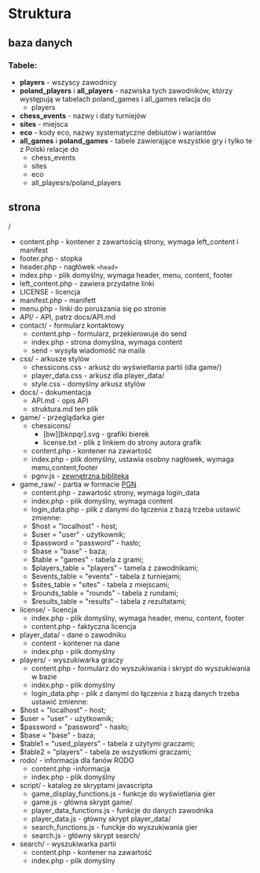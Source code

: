 # Struktura

## baza danych

### Tabele:

* **players** - wszyscy zawodnicy
* **poland_players** i **all_players** - nazwiska tych zawodników, którzy występują w tabelach poland_games i all_games
  relacja do
  * players
* **chess_events** - nazwy i daty turniejów
* **sites** - miejsca
* **eco** - kody eco, nazwy systematyczne debiutów i wariantów
* **all_games** i **poland_games** - tabele zawierające wszystkie gry i tylko te z Polski
  relacje do
  * chess_events
  * sites
  * eco
  * all_playesrs/poland_players

## strona

/

* content.php - kontener z zawartością strony, wymaga left_content i manifest
* footer.php - stopka
* header.php - nagłówek `<head>`
* index.php - plik domyślny, wymaga header, menu, content, footer
* left_content.php - zawiera przydatne linki
* LICENSE - licencja
* manifest.php - manifett
* menu.php - linki do poruszania się po stronie
* API/ - API, patrz docs/API.md
* contact/ - formularz kontaktowy
  * content.php - formularz, przekierowuje do send
  * index.php - strona domyślna, wymaga content
  * send - wysyła wiadomość na maila
* css/ - arkusze stylów
  * chessicons.css - arkusz do wyświetlania partii (dla game/)
  * player_data.css - arkusz dla player_data/
  * style.css - domyślny arkusz stylów
* docs/ - dokumentacja
  * API.md - opis API
  * struktura.md ten plik
* game/ - przeglądarka gier
  * chessicons/
    * \[bw\]\[bknpqr\].svg - grafiki bierek
    * license.txt - plik z linkiem do strony autora grafik
  * content.php - kontener na zawartość
  * index.php - plik domyślny, ustawia osobny nagłówek, wymaga menu,content,footer
  * pgnv.js - [zewnętrzna bibliteka](https://github.com/mliebelt/PgnViewerJS/) 
* game_raw/ - partia w formacie [PGN](http://www.saremba.de/chessgml/standards/pgn/pgn-complete.htm)
  * content.php - zawartość strony, wymaga login_data
  * index.php - plik domyślny, wymaga content
  * login_data.php - plik z danymi do łączenia z bazą
  trzeba ustawić zmienne:
  *  $host = "localhost" - host;
  *  $user = "user" - użytkownik;
  *  $password = "password" - hasło;
  *  $base = "base" - baza;
  *  $table = "games" - tabela z grami;
  *  $players_table = "players" - tamela z zawodnikami;
  *  $events_table = "events" - tabela z turniejami;
  *  $sites_table = "sites" - tabela z miejscami;
  *  $rounds_table = "rounds" - tabela z rundami;
  *  $results_table = "results" - tabela z rezultatami;
* license/ - licencja
  * index.php - plik domyślny, wymaga header, menu, content, footer
  * content.php - faktyczna licencja
* player_data/ - dane o zawodniku
  * content - kontener na dane
  * index.php - plik domyślny
* players/ - wyszukiwarka graczy
  * content.php - formularz do wyszukiwania i skrypt do wyszukiwania w bazie
  * index.php - plik domyślny
  * login_data.php - plik z danymi do łączenia z bazą danych
  trzeba ustawić zmienne:
*  $host = "localhost" - host;
  *  $user = "user" - użytkownik;
  *  $password = "password" - hasło;
  *  $base = "base" - baza;
  *  $table1 = "used_players" - tabela z użytymi graczami;
  *  $table2 = "players" - tabela ze wszystkimi graczami;
* rodo/ - informacja dla fanów RODO
  * content.php -informacja
  * index.php - plik domyślny
* script/ - katalog ze skryptami javascripta 
  * game_display_functions.js - funkcje do wyświetlania gier
  * game.js - główna skrypt game/
  * player_data_functions.js - funkcje do danych zawodnika
  * player_data.js - główny skrypt player_data/
  * search_functions.js - funckje do wyszukiwania gier 
  * search.js - główny skrypt search/
* search/ - wyszukiwarka partii
  * content.php - kontener na zawartość
  * index.php - plik domyślny
